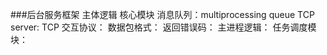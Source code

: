 ###后台服务框架
主体逻辑
核心模块
消息队列：multiprocessing queue
TCP server:
TCP 交互协议：
	数据包格式：
	返回错误码：
主进程逻辑：
任务调度模块：
	

